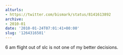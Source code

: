 ```yaml
---
alturls:
- https://twitter.com/bismark/status/8141613892
archive:
- 2010-01
date: '2010-01-24T07:01:41+00:00'
slug: '1264316501'
---
```


6 am flight out of slc is not one of my better decisions.

